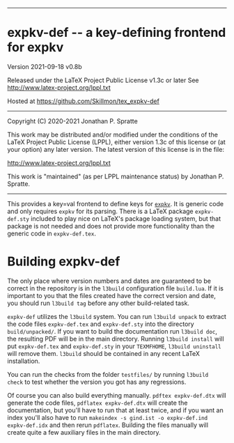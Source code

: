 -------------------------------------------------------------------------------
# expkv-def -- a key-defining frontend for expkv

Version 2021-09-18 v0.8b

Released under the LaTeX Project Public License v1.3c or later
See http://www.latex-project.org/lppl.txt

Hosted at https://github.com/Skillmon/tex_expkv-def

-------------------------------------------------------------------------------

Copyright (C) 2020-2021 Jonathan P. Spratte

This  work may be  distributed and/or  modified under  the conditions  of the
LaTeX Project Public License (LPPL),  either version 1.3c  of this license or
(at your option) any later version.  The latest version of this license is in
the file:

  http://www.latex-project.org/lppl.txt

This work is "maintained" (as per LPPL maintenance status) by
  Jonathan P. Spratte.

-------------------------------------------------------------------------------

This provides a key=val frontend to define keys for
[`expkv`](https://github.com/Skillmon/tex_expkv). It is generic code and only
requires `expkv` for its parsing. There is a LaTeX package `expkv-def.sty`
included to play nice on LaTeX's package loading system, but that package is not
needed and does not provide more functionality than the generic code in
`expkv-def.tex`.

# Building expkv-def

The only place where version numbers and dates are guaranteed to be correct in
the repository is in the `l3build` configuration file `build.lua`. If it is
important to you that the files created have the correct version and date, you
should run `l3build tag` before any other build-related task.

`expkv-def` utilizes the `l3build` system. You can run `l3build unpack` to
extract the code files `expkv-def.tex` and `expkv-def.sty` into the directory
`build/unpacked/`.  If you want to build the documentation run `l3build doc`,
the resulting PDF will be in the main directory. Running `l3build install` will
put `expkv-def.tex` and `expkv-def.sty` in your `TEXMFHOME`, `l3build uninstall`
will remove them. `l3build` should be contained in any recent LaTeX
installation.

You can run the checks from the folder `testfiles/` by running `l3build check`
to test whether the version you got has any regressions.

Of course you can also build everything manually. `pdftex expkv-def.dtx` will
generate the code files, `pdflatex expkv-def.dtx` will create the documentation,
but you'll have to run that at least twice, and if you want an index you'll also
have to run `makeindex -s gind.ist -o expkv-def.ind expkv-def.idx` and then
rerun `pdflatex`. Building the files manually will create quite a few auxiliary
files in the main directory.
